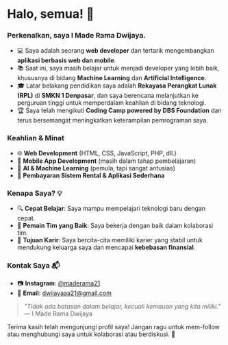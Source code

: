 # Halo, semua! 👋

### Perkenalkan, saya **I Made Rama Dwijaya**.
- 💻 Saya adalah seorang **web developer** dan tertarik mengembangkan **aplikasi berbasis web dan mobile**.  
- 📚 Saat ini, saya masih belajar untuk menjadi developer yang lebih baik, khususnya di bidang **Machine Learning** dan **Artificial Intelligence**.  
- 🎓 Latar belakang pendidikan saya adalah **Rekayasa Perangkat Lunak (RPL)** di **SMKN 1 Denpasar**, dan saya berencana melanjutkan ke perguruan tinggi untuk memperdalam keahlian di bidang teknologi.  
- 🏆 Saya telah mengikuti **Coding Camp powered by DBS Foundation** dan terus bersemangat meningkatkan keterampilan pemrograman saya.

### Keahlian & Minat
- 🌐 **Web Development** (HTML, CSS, JavaScript, PHP, dll.)
- 📱 **Mobile App Development** (masih dalam tahap pembelajaran)
- 🤖 **AI & Machine Learning** (pemula, tapi sangat antusias)
- 🚀 **Pembayaran Sistem Rental & Aplikasi Sederhana**

### Kenapa Saya? 💡
- 🔍 **Cepat Belajar**: Saya mampu mempelajari teknologi baru dengan cepat.  
- 👥 **Pemain Tim yang Baik**: Saya bekerja dengan baik dalam kolaborasi tim.  
- 🎯 **Tujuan Karir**: Saya bercita-cita memiliki karier yang stabil untuk mendukung keluarga saya dan mencapai **kebebasan finansial**.

### Kontak Saya 📬
- 📷 **Instagram**: [@maderama21](https://www.instagram.com/maderama21)  
- 📩 **Email**: dwijayaaa21@gmail.com  

> _"Tidak ada batasan dalam belajar, kecuali kemauan yang kita miliki."_  
> — I Made Rama Dwijaya

Terima kasih telah mengunjungi profil saya! Jangan ragu untuk mem-follow atau menghubungi saya untuk kolaborasi atau berdiskusi. 🌟

